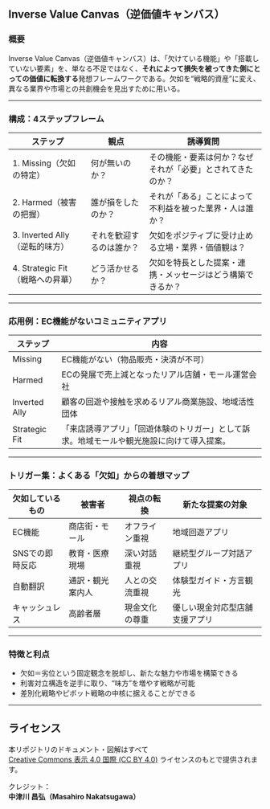 ## Inverse Value Canvas（逆価値キャンバス）

### 概要
Inverse Value Canvas（逆価値キャンバス）は、「欠けている機能」や「搭載していない要素」を、単なる不足ではなく、**それによって損失を被ってきた側にとっての価値に転換する**発想フレームワークである。欠如を“戦略的資産”に変え、異なる業界や市場との共創機会を見出すために用いる。

---

### 構成：4ステップフレーム

| ステップ | 観点 | 誘導質問 |
|----------|------|----------|
| 1. Missing（欠如の特定） | 何が無いのか？ | その機能・要素は何か？なぜそれが「必要」とされてきたのか？ |
| 2. Harmed（被害の把握） | 誰が損をしたのか？ | それが「ある」ことによって不利益を被った業界・人は誰か？ |
| 3. Inverted Ally（逆転的味方） | それを歓迎するのは誰か？ | 欠如をポジティブに受け止める立場・業界・価値観は？ |
| 4. Strategic Fit（戦略への昇華） | どう活かせるか？ | 欠如を特長とした提案・連携・メッセージはどう構築できるか？ |

---

### 応用例：EC機能がないコミュニティアプリ

| ステップ | 内容 |
|----------|------|
| Missing | EC機能がない（物品販売・決済が不可） |
| Harmed | ECの発展で売上減となったリアル店舗・モール運営会社 |
| Inverted Ally | 顧客の回遊や接触を求めるリアル商業施設、地域活性団体 |
| Strategic Fit | 「来店誘導アプリ」「回遊体験のトリガー」として訴求。地域モールや観光施設に向けて導入提案。 |

---

### トリガー集：よくある「欠如」からの着想マップ

| 欠如しているもの | 被害者 | 視点の転換 | 新たな提案の対象 |
|------------------|---------|--------------|------------------|
| EC機能 | 商店街・モール | オフライン重視 | 地域回遊アプリ |
| SNSでの即時反応 | 教育・医療現場 | 深い対話重視 | 継続型グループ対話アプリ |
| 自動翻訳 | 通訳・観光案内人 | 人との交流重視 | 体験型ガイド・方言観光 |
| キャッシュレス | 高齢者層 | 現金文化の尊重 | 優しい現金対応型店舗支援アプリ |

---

### 特徴と利点
- 欠如＝劣位という固定観念を脱却し、新たな魅力や市場を構築できる
- 利害対立構造を逆手に取り、“味方”を増やす戦略が可能
- 差別化戦略やピボット戦略の中核に据えることができる

---

## ライセンス
本リポジトリのドキュメント・図解はすべて  
[Creative Commons 表示 4.0 国際 (CC BY 4.0)](https://creativecommons.org/licenses/by/4.0/deed.ja) ライセンスのもとで提供されます。

クレジット：  
**中津川 昌弘（Masahiro Nakatsugawa）** 